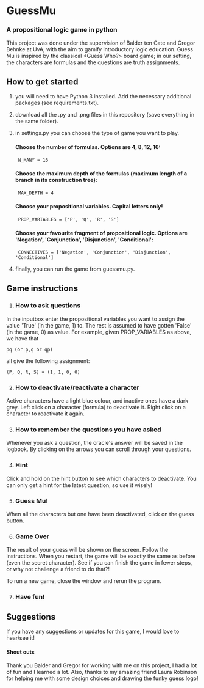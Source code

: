 # GuessMu
### A propositional logic game in python

This project was done under the supervision of Balder ten Cate and Gregor Behnke at UvA, with the aim to gamify introductory logic education. Guess Mu is inspired by the classical <Guess Who?> board game; in our setting, the characters are formulas and the questions are truth assignments. 


## How to get started

1. you will need to have Python 3 installed. Add the necessary additional packages (see requirements.txt).
2. download all the .py and .png files in this repository (save everything in the same folder).
3. in settings.py you can choose the type of game you want to play.

    #### Choose the number of formulas. Options are 4, 8, 12, 16:

        N_MANY = 16

    #### Choose the maximum depth of the formulas (maximum length of a branch in its construction tree):
   
        MAX_DEPTH = 4

    #### Choose your propositional variables. Capital letters only!
       
        PROP_VARIABLES = ['P', 'Q', 'R', 'S']

    #### Choose your favourite fragment of propositional logic. Options are 'Negation', 'Conjunction', 'Disjunction', 'Conditional':
   
        CONNECTIVES = ['Negation', 'Conjunction', 'Disjunction', 'Conditional']
  
5. finally, you can run the game from guessmu.py.


## Game instructions 

1. ###  How to ask questions

In the inputbox enter the propositional variables you want to assign the value 'True' (in the game, 1) to. The rest is assumed to have gotten 'False' (in the game, 0) as value. For example, given PROP_VARIABLES as above, we have that

    pq (or p,q or qp)

all give the following assignment:

    (P, Q, R, S) = (1, 1, 0, 0)

2. ### How to deactivate/reactivate a character

Active characters have a light blue colour, and inactive ones have a dark grey. 
Left click on a character (formula) to deactivate it. 
Right click on a character to reactivate it again. 

3. ### How to remember the questions you have asked

Whenever you ask a question, the oracle's answer will be saved in the logbook. By clicking on the arrows you can scroll through your questions. 

4. ### Hint

Click and hold on the hint button to see which characters to deactivate. You can only get a hint for the latest question, so use it wisely! 

5. ### Guess Mu!

When all the characters but one have been deactivated, click on the guess button. 

6. ### Game Over 

The result of your guess will be shown on the screen. Follow the instructions. When you restart, the game will be exactly the same as before (even the secret character). See if you can finish the game in fewer steps, or why not challenge a friend to do that?!

To run a new game, close the window and rerun the program. 

7. ### Have fun!

## Suggestions

If you have any suggestions or updates for this game, I would love to hear/see it!

#### Shout outs
Thank you Balder and Gregor for working with me on this project, I had a lot of fun and I learned a lot. Also, thanks to my amazing friend Laura Robinson for helping me with some design choices and drawing the funky guess logo! 
